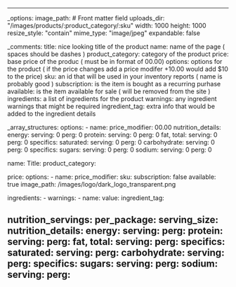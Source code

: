 ---

_options:
  image_path: # Front matter field
    uploads_dir: "/images/products/:product_category/:sku"
    width: 1000
    height: 1000
    resize_style: "contain"
    mime_type: "image/jpeg"
    expandable: false

_comments:
  title: nice looking title of the product
  name: name of the page ( spaces should be dashes )
  product_category: category of the product
  price: base price of the produc ( must be in format of 00.00)
  options: options for the product ( if the price changes add a price modifer +10.00 would add $10 to the price)
  sku: an id that will be used in your inventory reports ( name is probably good )
  subscription: is the item is bought as a recurring purhase
  available: is the item available for sale ( will be removed from the site )
  ingredients: a list of ingredients for the product
  warnings: any ingredient warnings that might be required
  ingredient_tag: extra info that would be added to the ingredient details

_array_structures:
    options:
        - name: 
          price_modifier: 00.00
    nutrition_details:
        energy: 
            serving: 0
            perg: 0
        protein:
            serving: 0
            perg: 0
        fat, total:
            serving: 0 
            perg: 0
            specifics:
                saturated: 
                    serving: 0 
                    perg: 0
        carbohydrate:
            serving: 0 
            perg: 0
            specifics: 
                sugars:
                    serving: 0
                    perg: 0
        sodium:
            serving: 0
            perg: 0

name:
Title: 
product_category:

price: 
options: 
    - name: 
      price_modifier: 
sku: 
subscription: false
available: true
image_path: /images/logo/dark_logo_transparent.png

ingredients:
    - 
warnings:
    - name: 
      value: 
ingredient_tag: 

nutrition_servings:
    per_package:
    serving_size: 
nutrition_details:
    energy: 
        serving:
        perg: 
    protein:
        serving: 
        perg: 
    fat, total:
        serving: 
        perg: 
        specifics:
            saturated:
                serving: 
                perg: 
    carbohydrate:
        serving: 
        perg: 
        specifics:
            sugars:
                serving: 
                perg: 
    sodium:
        serving: 
        perg: 
---